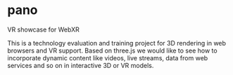 # pano
VR showcase for WebXR

This is a technology evaluation and training project for 3D rendering in web browsers and VR support.
Based on three.js we would like to see how to incorporate dynamic content like videos, live streams, data from web services and so on in interactive 3D or VR models.
